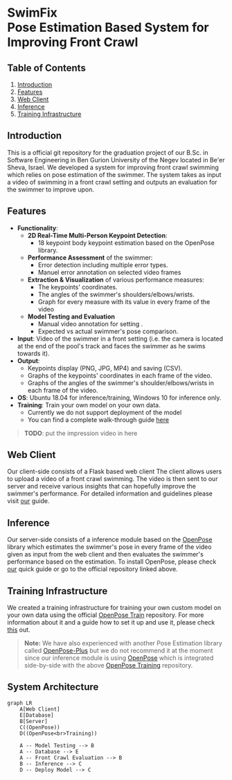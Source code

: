 # SwimFix<br>Pose Estimation Based System for Improving Front Crawl 
## Table of Contents
1. [Introduction](#web-interface)
2. [Features](#features)
3. [Web Client](#web-client)
4. [Inference](#inference)
5. [Training Infrastructure](#training-infrastructure)

## Introduction
This is a official git repository for the graduation project of our B<span>.Sc. in Software Engineering in Ben Gurion University of the Negev located in Be'er Sheva, Israel.
We developed a system for improving front crawl swimming which relies on pose estimation of the swimmer.
The system takes as input a video of swimming in a front crawl setting and outputs an evaluation for the swimmer to improve upon.

## Features
- **Functionality**:
    - **2D Real-Time Multi-Person Keypoint Detection**:
        - 18 keypoint body keypoint estimation based on the OpenPose library.
    - **Performance Assessment** of the swimmer:
	    - Error detection including multiple error types.
	    - Manuel error annotation on selected video frames 
    - **Extraction & Visualization** of various performance measures:
		- The keypoints' coordinates.
		- The angles of the swimmer's shoulders/elbows/wrists.
		- Graph for every measure with its value in every frame of the video
    - **Model Testing and Evaluation**
	    - Manual video annotation for setting .
	    - Expected vs actual swimmer's pose comparison.
- **Input**: Video of the swimmer in a front setting (i.e. the camera is located at the end of the pool's track and faces the swimmer as he swims towards it).
- **Output**:
	- Keypoints display (PNG, JPG, MP4) and saving (CSV).
	- Graphs of the keypoints' coordinates in each frame of the video.
	- Graphs of the angles of the swimmer's shoulder/elbows/wrists in each frame of the video.
- **OS**: Ubuntu 18.04 for inference/training, Windows 10 for inference only.
- **Training**:  Train your own model on your own data.
	- Currently we do not support deployment of the model
	- You can find a complete walk-through guide [here](https://github.com/roeegro/SwimFix/blob/master/training/README.md)
 
>**TODO**: put the impression video in here
    
## Web Client
Our client-side consists of a Flask based web client
The client allows users to upload a video of a front crawl swimming. The video is then sent to our server and receive various insights that can hopefully improve the swimmer's performance.
For detailed information and guidelines please visit [our](https://github.com/roeegro/SwimFix/blob/master/client/README.md) guide.
## Inference
Our server-side consists of a inference module based on the [OpenPose](https://github.com/CMU-Perceptual-Computing-Lab/openpose) library which estimates the swimmer's pose in every frame of the video given as input from the web client and then evaluates the swimmer's performance based on the estimation.
To install OpenPose, please check [our](https://github.com/roeegro/SwimmingProject/blob/master/server/README.md) quick guide or go to the official repository linked above.
## Training Infrastructure
We created a training infrastructure for training your own custom model on your own data using the official  [OpenPose Train](https://github.com/CMU-Perceptual-Computing-Lab/openpose_train) repository.
For more information about it and a guide how to set it up and use it, please check [this](https://github.com/roeegro/SwimmingProject/blob/master/training/README.md) out.

> **Note:** We have also experienced with another Pose Estimation library called [OpenPose-Plus](https://github.com/tensorlayer/openpose-plus) but we do not recommend it at the moment since our inference module is using [OpenPose](https://github.com/CMU-Perceptual-Computing-Lab/openpose) which is integrated side-by-side with the above  [OpenPose Training](https://github.com/CMU-Perceptual-Computing-Lab/openpose_train) repository.

## System Architecture
```mermaid
graph LR
	A[Web Client]
	E[Database]
	B[Server]
	C((OpenPose))
	D((OpenPose<br>Training))

	A -- Model Testing --> B
	A -- Database --> E
	A -- Front Crawl Evaluation --> B
	B -- Inference --> C
	D -- Deploy Model --> C
```
<!--stackedit_data:
eyJoaXN0b3J5IjpbLTE3NzQxNDg1MCwtNTEyOTUyMTc3LDM4ND
k0NDM4LDEwMzc1MDE5NF19
-->